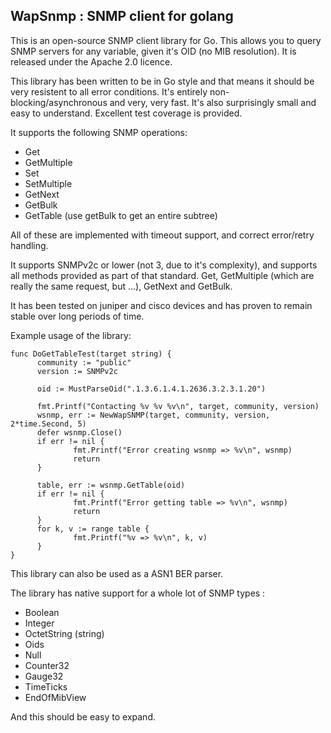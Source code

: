 WapSnmp : SNMP client for golang
--------------------------------

This is an open-source SNMP client library for Go. This allows you to query SNMP servers for any variable, given it's OID (no MIB resolution). It is released under the Apache 2.0 licence.

This library has been written to be in Go style and that means it should be very resistent to all error conditions. It's entirely non-blocking/asynchronous and very, very fast. It's also surprisingly small and easy to understand. Excellent test coverage is provided.

It supports the following SNMP operations:

* Get
* GetMultiple
* Set
* SetMultiple
* GetNext
* GetBulk
* GetTable (use getBulk to get an entire subtree)

All of these are implemented with timeout support, and correct error/retry handling.

It supports SNMPv2c or lower (not 3, due to it's complexity), and supports all methods provided as part of that standard. Get, GetMultiple (which are really the same request, but ...), GetNext and GetBulk.

It has been tested on juniper and cisco devices and has proven to remain stable over long periods of time.

Example usage of the library:

    func DoGetTableTest(target string) {
          community := "public"
          version := SNMPv2c

          oid := MustParseOid(".1.3.6.1.4.1.2636.3.2.3.1.20")

          fmt.Printf("Contacting %v %v %v\n", target, community, version)
          wsnmp, err := NewWapSNMP(target, community, version, 2*time.Second, 5)
          defer wsnmp.Close()
          if err != nil {
                  fmt.Printf("Error creating wsnmp => %v\n", wsnmp)
                  return
          }

          table, err := wsnmp.GetTable(oid)
          if err != nil {
                  fmt.Printf("Error getting table => %v\n", wsnmp)
                  return
          }
          for k, v := range table {
                  fmt.Printf("%v => %v\n", k, v)
          }
    }

This library can also be used as a ASN1 BER parser.

The library has native support for a whole lot of SNMP types :

* Boolean
* Integer
* OctetString (string)
* Oids
* Null
* Counter32
* Gauge32
* TimeTicks
* EndOfMibView

And this should be easy to expand.
